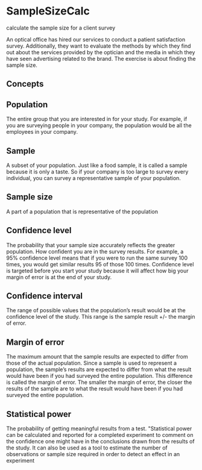 # SampleSizeCalc
calculate the sample size for a client survey

An optical office has hired our services to conduct a patient satisfaction survey. Additionally, they want to evaluate the methods by which they find out about the services provided by the optician and the media in which they have seen advertising related to the brand.
The exercise is about finding the sample size.


## Concepts

## Population
The entire group that you are interested in for your study. For example, if you are surveying people in your company, the population would be all the employees in your company.

## Sample
A subset of your population. Just like a food sample, it is called a sample because it is only a taste. So if your company is too large to survey every individual, you can survey a representative sample of your population.

## Sample size
A part of a population that is representative of the population

## Confidence level
The probability that your sample size accurately reflects the greater population.
How confident you are in the survey results. For example, a 95% confidence level means that if you were to run the same survey 100 times, you would get similar results 95 of those 100 times. Confidence level is targeted before you start your study because it will affect how big your margin of error is at the end of your study. 

## Confidence interval
The range of possible values that the population’s result would be at the confidence level of the study. This range is the sample result +/- the margin of error.

## Margin of error
The maximum amount that the sample results are expected to differ from those of the actual population.
Since a sample is used to represent a population, the sample’s results are expected to differ from what the result would have been if you had surveyed the entire population. This difference is called the margin of error. The smaller the margin of error, the closer the results of the sample are to what the result would have been if you had surveyed the entire population. 

## Statistical power
The probability of getting meaningful results from a test.
"Statistical power can be calculated and reported for a completed experiment to comment on the confidence one might have in the conclusions drawn from the results of the study. It can also be used as a tool to estimate the number of observations or sample size required in order to detect an effect in an experiment